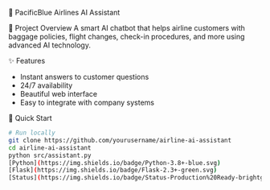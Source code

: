 🛫 PacificBlue Airlines AI Assistant

 🎯 Project Overview
A smart AI chatbot that helps airline customers with baggage policies, flight changes, check-in procedures, and more using advanced AI technology.

 ✨ Features
- Instant answers to customer questions
- 24/7 availability 
- Beautiful web interface
- Easy to integrate with company systems

 🚀 Quick Start
```bash
# Run locally
git clone https://github.com/yourusername/airline-ai-assistant
cd airline-ai-assistant
python src/assistant.py
[Python](https://img.shields.io/badge/Python-3.8+-blue.svg)
[Flask](https://img.shields.io/badge/Flask-2.3+-green.svg) 
[Status](https://img.shields.io/badge/Status-Production%20Ready-brightgreen.svg)
